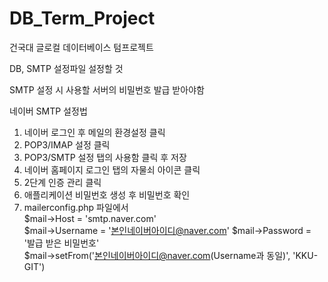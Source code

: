 # DB_Term_Project
건국대 글로컬 데이터베이스 텀프로젝트

DB, SMTP 설정파일 설정할 것

SMTP 설정 시 사용할 서버의 비밀번호 발급 받아야함

네이버 SMTP 설정법
1. 네이버 로그인 후 메일의 환경설정 클릭
2. POP3/IMAP 설정 클릭
3. POP3/SMTP 설정 탭의 사용함 클릭 후 저장
4. 네이버 홈페이지 로그인 탭의 자물쇠 아이콘 클릭
5. 2단계 인증 관리 클릭
6. 애플리케이션 비밀번호 생성 후 비밀번호 확인
7. mailerconfig.php 파일에서  
    $mail->Host = 'smtp.naver.com'                              
    $mail->Username   = '본인네이버아이디@naver.com'
    $mail->Password   = '발급 받은 비밀번호'                                    
    $mail->setFrom('본인네이버아이디@naver.com(Username과 동일)', 'KKU-GIT')
